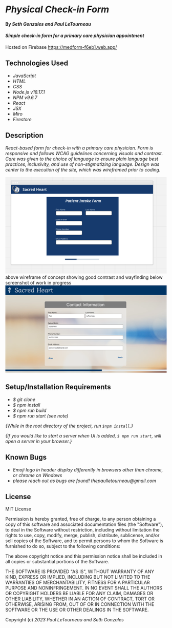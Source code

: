 # _Physical Check-in Form_

#### By _Seth Gonzales and Paul LeTourneau_

#### _Simple check-in form for a primary care physician appointment_

Hosted on Firebase
https://medform-f6eb1.web.app/

## Technologies Used

- _JavaScript_
- _HTML_
- _CSS_
- _Node.js v18.17.1_
- _NPM v9.6.7_
- _React_
- _JSX_
- _Miro_
- _Firestore_

## Description

_React-based form for check-in with a primary care physician. Form is responsive and follows WCAG guidelines concerning visuals and contrast. Care was given to the choice of language to ensure plain language best practices, inclusivity, and use of non-stigmatizing language. Design was center to the execution of the site, which was wireframed prior to coding._

<img src="src/img/wireframe.png">
above wireframe of concept showing good contrast and wayfinding
below screenshot of work in progress
<img src="src/img/WIPapp.png">

## Setup/Installation Requirements

- _$ git clone_
- _$ npm install_
- _$ npm run build_
- _$ npm run start (see note)_

_{While in the root directory of the project, run `$npm install`.}_

_{If you would like to start a server when UI is added, `$ npm run start`, will open a server in your browser.}_

## Known Bugs

- _Emoji logo in header display differently in browsers other than chrome, or chrome on Windows_
- _please reach out as bugs are found! thepaulletourneau@gmail.com_

## License

MIT License

Permission is hereby granted, free of charge, to any person obtaining a copy of this software and associated documentation files (the "Software"), to deal in the Software without restriction, including without limitation the rights to use, copy, modify, merge, publish, distribute, sublicense, and/or sell copies of the Software, and to permit persons to whom the Software is furnished to do so, subject to the following conditions:

The above copyright notice and this permission notice shall be included in all copies or substantial portions of the Software.

THE SOFTWARE IS PROVIDED "AS IS", WITHOUT WARRANTY OF ANY KIND, EXPRESS OR IMPLIED, INCLUDING BUT NOT LIMITED TO THE WARRANTIES OF MERCHANTABILITY, FITNESS FOR A PARTICULAR PURPOSE AND NONINFRINGEMENT. IN NO EVENT SHALL THE AUTHORS OR COPYRIGHT HOLDERS BE LIABLE FOR ANY CLAIM, DAMAGES OR OTHER LIABILITY, WHETHER IN AN ACTION OF CONTRACT, TORT OR OTHERWISE, ARISING FROM, OUT OF OR IN CONNECTION WITH THE SOFTWARE OR THE USE OR OTHER DEALINGS IN THE SOFTWARE.

Copyright (c) _2023_ _Paul LeTourneau and Seth Gonzales_

